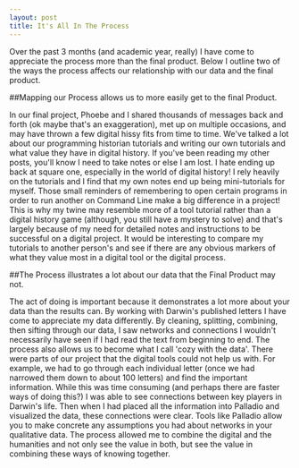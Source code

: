```yaml
---
layout: post
title: It's All In The Process
---
```


Over the past 3 months (and academic year, really) I have come to appreciate the process more than the final product. Below I outline two of the ways the process affects our relationship with our data and the final product.

##Mapping our Process allows us to more easily get to the final Product.

In our final project, Phoebe and I shared thousands of messages back and forth (ok maybe that's an exaggeration), met up on multiple occasions, and may have thrown a few digital hissy fits from time to time.
We've talked a lot about our programming historian tutorials and writing our own tutorials and what value they have in digital history.
If you've been reading my other posts, you'll know I need to take notes or else I am lost. I hate ending up back at square one, especially in the world of digital history! I rely heavily on the tutorials and I find that my own notes end up being mini-tutorials for myself. Those small reminders of remembering to open certain programs in order to run another on Command Line make a big difference in a project!
This is why my twine may resemble more of a tool tutorial rather than a digital history game (although, you still have a mystery to solve) and that's largely because of my need for detailed notes and instructions to be successful on a digital project. It would be interesting to compare my tutorials to another person's and see if there are any obvious markers of what they value most in a digital tool or the digital process.

##The Process illustrates a lot about our data that the Final Product may not.

The act of doing is important because it demonstrates a lot more about your data than the results can. By working with Darwin's published letters I have come to appreciate my data differently. By cleaning, splitting, combining, then sifting through our data, I saw networks and connections I wouldn't necessarily have seen if I had read the text from beginning to end.
The process also allows us to become what I call 'cozy with the data'. There were parts of our project that the digital tools could not help us with. For example, we had to go through each individual letter (once we had narrowed them down to about 100 letters) and find the important information. While this was time consuming (and perhaps there are faster ways of doing this?) I was able to see connections between key players in Darwin's life. Then when I had placed all the information into Palladio and visualized the data, these connections were clear. Tools like Palladio allow you to make concrete any assumptions you had about networks in your qualitative data.
The process allowed me to combine the digital and the humanities and not only see the value in both, but see the value in combining these ways of knowing together. 
